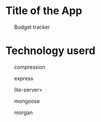 <h1>Title of the App</h1>
<ul>Budget tracker</ul>

<h1>Technology userd</h1>
<ul>compression</ul>
<ul>express</ul>
<ul>lite-server></ul>
<ul>mongoose</ul>
<ul>morgan</ul>

